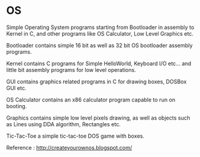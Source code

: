 # OS
Simple Operating System programs starting from Bootloader in assembly to Kernel in C, and other programs like OS Calculator, Low Level Graphics etc.

Bootloader contains simple 16 bit as well as 32 bit OS bootloader assembly programs.

Kernel contains C programs for Simple HelloWorld, Keyboard I/O etc... and little bit assembly programs for low level operations.

GUI contains graphics related programs in C for drawing boxes, DOSBox GUI etc. 

OS Calculator contains an x86 calculator program capable to run on booting.

Graphics contains simple low level pixels drawing, as well as objects such as Lines using DDA algorithm, Rectangles etc.

Tic-Tac-Toe a simple tic-tac-toe DOS game with boxes.

Reference : http://createyourownos.blogspot.com/
